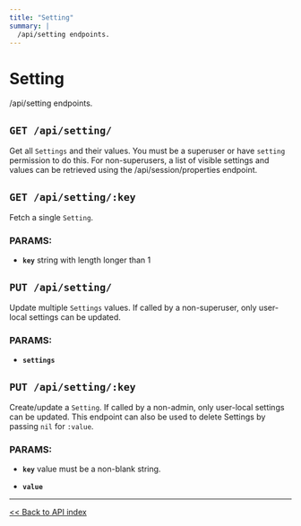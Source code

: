 ```yaml
---
title: "Setting"
summary: |
  /api/setting endpoints.
---
```


# Setting

/api/setting endpoints.

## `GET /api/setting/`

Get all `Settings` and their values. You must be a superuser or have `setting` permission to do this.
  For non-superusers, a list of visible settings and values can be retrieved using the /api/session/properties endpoint.

## `GET /api/setting/:key`

Fetch a single `Setting`.

### PARAMS:

*  **`key`** string with length longer than 1

## `PUT /api/setting/`

Update multiple `Settings` values. If called by a non-superuser, only user-local settings can be updated.

### PARAMS:

*  **`settings`**

## `PUT /api/setting/:key`

Create/update a `Setting`. If called by a non-admin, only user-local settings can be updated.
   This endpoint can also be used to delete Settings by passing `nil` for `:value`.

### PARAMS:

*  **`key`** value must be a non-blank string.

*  **`value`**

---

[<< Back to API index](../api-documentation.md)